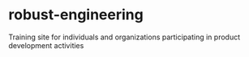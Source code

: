 # robust-engineering
Training site for individuals and organizations participating in product development activities

